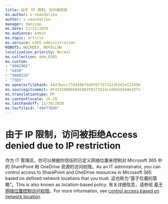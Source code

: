 ```yaml
---
title: 由于 IP 限制，访问被拒绝
ms.author: v-smandalika
author: v-smandalika
manager: dansimp
ms.date: 11/23/2020
ms.audience: Admin
ms.topic: article
ms.service: o365-administration
ROBOTS: NOINDEX, NOFOLLOW
localization_priority: Normal
ms.collection: Adm_O365
ms.custom:
- "9002962"
- "6830"
- "9000150"
- "7303"
ms.openlocfilehash: 4447bacc7784496f449f6f7577a13b562e51349d
ms.sourcegitcommit: 0f42d1600b6845083f0273d14c1d9e59344e4371
ms.translationtype: MT
ms.contentlocale: zh-CN
ms.lasthandoff: 11/30/2020
ms.locfileid: "49477648"
---
```

# <a name="access-denied-due-to-ip-restriction"></a><span data-ttu-id="1f5e5-102">由于 IP 限制，访问被拒绝</span><span class="sxs-lookup"><span data-stu-id="1f5e5-102">Access denied due to IP restriction</span></span>

<span data-ttu-id="1f5e5-103">作为 IT 管理员，你可以根据你信任的已定义网络位置来控制对 Microsoft 365 中的 SharePoint 和 OneDrive 资源的访问权限。</span><span class="sxs-lookup"><span data-stu-id="1f5e5-103">As an IT administrator, you can control access to SharePoint and OneDrive resources in Microsoft 365 based on defined network locations that you trust.</span></span> <span data-ttu-id="1f5e5-104">这也称为“基于位置的策略”。</span><span class="sxs-lookup"><span data-stu-id="1f5e5-104">This is also known as location-based policy.</span></span> <span data-ttu-id="1f5e5-105">有关详细信息，请参阅 [基于网络位置控制访问权限](https://docs.microsoft.com/sharepoint/control-access-based-on-network-location)。</span><span class="sxs-lookup"><span data-stu-id="1f5e5-105">For more information, see [control access based on network location](https://docs.microsoft.com/sharepoint/control-access-based-on-network-location).</span></span>

